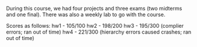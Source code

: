 During this course, we had four projects and three exams (two midterms and one final). There was also
a weekly lab to go with the course.

Scores as follows:
hw1 - 105/100
hw2 - 198/200
hw3 - 195/300 (complier errors; ran out of time)
hw4 - 221/300 (hierarchy errors caused crashes; ran out of time)
